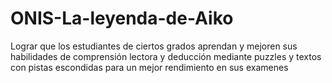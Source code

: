 # ONIS-La-leyenda-de-Aiko
Lograr que los estudiantes de ciertos grados aprendan y mejoren sus habilidades de comprensión lectora y deducción mediante puzzles y textos con pistas escondidas para un mejor rendimiento en sus examenes
